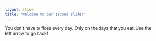 ```yaml
---
layout: slide
title: "Welcome to our second slide!"
---
```

You don't have to floss every day. Only on the days that you eat.
Use the left arrow to go back!
